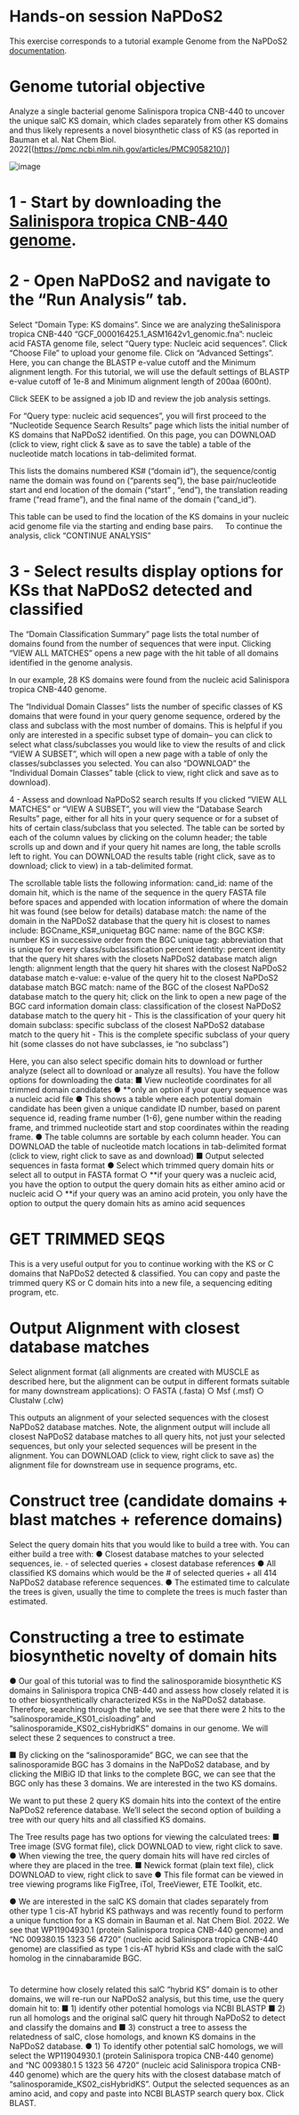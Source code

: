 # Hands-on session NaPDoS2
This exercise corresponds to a tutorial example Genome from the NaPDoS2 [documentation](https://npdomainseeker.sdsc.edu/napdos2/np2_documentation.pdf).

# Genome tutorial objective
Analyze a single bacterial genome Salinispora tropica CNB-440 to uncover the unique salC KS domain, which clades separately from other KS domains and thus likely represents a novel biosynthetic class of KS (as reported in Bauman et al. Nat Chem Biol. 2022[(https://pmc.ncbi.nlm.nih.gov/articles/PMC9058210/)]

![image](https://github.com/user-attachments/assets/565df2a7-240c-4553-a352-5950f2f7348e)

# 1 - Start by downloading the [Salinispora tropica CNB-440 genome](https://github.com/AdrianaRego/ShortCourseBioinformatics_BB4F/blob/main/GCF_000016425.1_ASM1642v1_genomic.fna). 
 
# 2 - Open NaPDoS2 and navigate to the “Run Analysis” tab. 
Select “Domain Type: KS domains”.
Since we are analyzing theSalinispora tropica CNB-440 “GCF_000016425.1_ASM1642v1_genomic.fna”: nucleic acid FASTA genome file, select “Query type: Nucleic acid sequences”. Click “Choose File” to upload your genome file.  Click on “Advanced Settings”. Here, you can change the BLASTP e-value cutoff and the Minimum alignment length. For this tutorial, we will use the default settings of BLASTP e-value cutoff of 1e-8 and Minimum alignment length of 200aa (600nt).

Click SEEK to be assigned a job ID and review the job analysis settings.

For “Query type: nucleic acid sequences”, you will first proceed to the “Nucleotide Sequence Search Results” page which lists the initial number of KS domains that NaPDoS2 identified. On this page, you can DOWNLOAD (click to view, right click & save as to save the table) a table of the nucleotide match locations in tab-delimited format.

This lists the domains numbered KS# (“domain id”), the sequence/contig name the domain was found on (“parents seq”), the base pair/nucleotide start and end location of the domain (“start” , “end”), the translation reading frame (“read frame”), and the final name of the domain (“cand_id”).

This table can be used to find the location of the KS domains in your nucleic acid genome file via the starting and ending base pairs.
 
To continue the analysis, click “CONTINUE ANALYSIS”
 
# 3 - Select results display options for KSs that NaPDoS2 detected and classified

The “Domain Classification Summary” page lists the total number of domains found from the number of sequences that were input. Clicking “VIEW ALL
MATCHES” opens a new page with the hit table of all domains identified in the genome analysis.

In our example, 28 KS domains were found from the nucleic acid Salinispora tropica CNB-440 genome.

The “Individual Domain Classes” lists the number of specific classes of KS domains that were found in your query genome sequence, ordered by the class and subclass with the most number of domains.
This is helpful if you only are interested in a specific subset type of domain– you can click to select what class/subclasses you would like to
view the results of and click “VIEW A SUBSET”, which will open a new page with a table of only the classes/subclasses you selected.
You can also “DOWNLOAD” the “Individual Domain Classes” table (click to view, right click and save as to download).

4 -  Assess and download NaPDoS2 search results
If you clicked “VIEW ALL MATCHES” or “VIEW A SUBSET”, you will view the “Database Search Results” page, either for all hits in your query sequence or for a subset of hits of certain class/subclass that you selected.
The table can be sorted by each of the column values by clicking on the column header; the table scrolls up and down and if your query hit names are long, the table scrolls left to right. You can DOWNLOAD the results table (right click, save as to download; click to view) in a tab-delimited format.

The scrollable table lists the following information:
cand_id: name of the domain hit, which is the name of the sequence in the query FASTA file before spaces and appended with location
information of where the domain hit was found (see below for details) database match: the name of the domain in the NaPDoS2 database that
the query hit is closest to
names include: BGCname_KS#_uniquetag
BGC name: name of the BGC
KS#: number KS in successive order from the BGC
unique tag: abbreviation that is unique for every class/subclassification
percent identity: percent identity that the query hit shares with the closets NaPDoS2 database match
align length: alignment length that the query hit shares with the closest NaPDoS2 database match
e-value: e-value of the query hit to the closest NaPDoS2 database match
BGC match: name of the BGC of the closest NaPDoS2 database match to the query hit; click on the link to open a new page of the BGC card
information
domain class: classification of the closest NaPDoS2 database match to the query hit - This is the classification of your query hit
domain subclass: specific subclass of the closest NaPDoS2 database match to the query hit -  This is the complete specific subclass of your query hit (some classes do not have subclasses, ie “no subclass”)

Here, you can also select specific domain hits to download or further analyze (select all to download or analyze all results). You have the follow options for downloading the data:
■ View nucleotide coordinates for all trimmed domain candidates
● **only an option if your query sequence was a nucleic acid file
● This shows a table where each potential domain candidate has
been given a unique candidate ID number, based on parent
sequence id, reading frame number (1-6), gene number within the
reading frame, and trimmed nucleotide start and stop coordinates
within the reading frame.
● The table columns are sortable by each column header. You can
DOWNLOAD the table of nucleotide match locations in
tab-delimited format (click to view, right click to save as and
download)
■ Output selected sequences in fasta format
● Select which trimmed query domain hits or select all to output in
FASTA format
○ **if your query was a nucleic acid, you have the option to
output the query domain hits as either amino acid or
nucleic acid
○ **if your query was an amino acid protein, you only have
the option to output the query domain hits as amino acid
sequences


# GET TRIMMED SEQS
This is a very useful output for you to continue working with the KS or C domains that NaPDoS2 detected & classified. You can copy
and paste the trimmed query KS or C domain hits into a new file, a sequencing editing program, etc.

# Output Alignment with closest database matches
Select alignment format (all alignments are created with MUSCLE as described here, but the alignment can be output in different
formats suitable for many downstream applications):
○ FASTA (.fasta)
○ Msf (.msf)
○ Clustalw (.clw)

This outputs an alignment of your selected sequences with the closest NaPDoS2 database matches. Note, the alignment output
will include all closest NaPDoS2 database matches to all query hits, not just your selected sequences, but only your selected
sequences will be present in the alignment.
You can DOWNLOAD (click to view, right click to save as) the alignment file for downstream use in sequence programs, etc.

# Construct tree (candidate domains + blast matches + reference domains)
Select the query domain hits that you would like to build a tree with. You can either build a tree with: 
● Closest database matches to your selected sequences, ie. - of selected queries + closest database references
● All classified KS domains which would be the # of selected queries + all 414 NaPDoS2 database reference sequences.
● The estimated time to calculate the trees is given, usually the time to complete the trees is much faster than estimated.


# Constructing a tree to estimate biosynthetic novelty of domain hits
● Our goal of this tutorial was to find the salinosporamide biosynthetic KS domains in Salinispora tropica CNB-440 and assess how closely related it is to other biosynthetically characterized KSs in the NaPDoS2 database.
Therefore, searching through the table, we see that there were 2 hits to the “salinosporamide_KS01_cisloading” and “salinosporamide_KS02_cisHybridKS”
domains in our genome. We will select these 2 sequences to construct a tree.

■ By clicking on the “salinosporamide” BGC, we can see that the salinosporamide BGC has 3 domains in the NaPDoS2 database, and by clicking the MIBiG ID that links to the complete BGC, we can see that the BGC only has these 3 domains. We are interested in the two KS domains.

We want to put these 2 query KS domain hits into the context of the entire NaPDoS2 reference database. We’ll select the second option of building a tree with our query hits and all classified KS domains.

The Tree results page has two options for viewing the calculated trees:
■ Tree image (SVG format file), click DOWNLOAD to view, right click to save.
● When viewing the tree, the query domain hits will have red circles of where they are placed in the tree.
■ Newick format (plain text file), click DOWNLOAD to view, right click to save
● This file format can be viewed in tree viewing programs like FigTree, iTol, TreeViewer, ETE Toolkit, etc.

● We are interested in the salC KS domain that clades separately from other type 1 cis-AT hybrid KS pathways and was recently found to perform a unique function for a KS domain in Bauman et al. Nat Chem Biol. 2022. We see that WP11904930.1 (protein Salinispora tropica CNB-440 genome) and “NC 009380.15 1323 56 4720” (nucleic acid Salinispora tropica CNB-440 genome) are classified as type 1 cis-AT hybrid KSs and clade with the salC homolog in the cinnabaramide BGC.

#

To determine how closely related this salC “hybrid KS” domain is to other domains, we will re-run our NaPDoS2 analysis, but this time, use the query
domain hit to:
■ 1) identify other potential homologs via NCBI BLASTP
■ 2) run all homologs and the original salC query hit through NaPDoS2 to
detect and classify the domains and
■ 3) construct a tree to assess the relatedness of salC, close homologs, and
known KS domains in the NaPDoS2 database.
● 1) To identify other potential salC homologs, we will select the WP11904930.1
(protein Salinispora tropica CNB-440 genome) and “NC 009380.1 5 1323 56
4720” (nucleic acid Salinispora tropica CNB-440 genome) which are the query
hits with the closest database match of “salinosporamide_KS02_cisHybridKS”.
Output the selected sequences as an amino acid, and copy and paste into NCBI
BLASTP search query box. Click BLAST.
